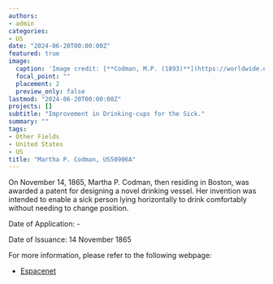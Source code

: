 ```yaml
---
authors:
- admin
categories:
- US
date: "2024-06-20T00:00:00Z"
featured: true
image:
  caption: 'Image credit: [**Codman, M.P. (1893)**](https://worldwide.espacenet.com/patent/search/family/002120456/publication/US50906A?q=pn%3DUS50906A)'
  focal_point: ""
  placement: 2
  preview_only: false
lastmod: "2024-06-20T00:00:00Z"
projects: []
subtitle: "Improvement in Drinking-cups for the Sick."
summary: ""
tags:
- Other Fields
- United States
- US
title: "Martha P. Codman, US50906A"
---
```

On November 14, 1865, Martha P. Codman, then residing in Boston, was awarded a patent for designing a novel drinking vessel. Her invention was intended to enable a sick person lying horizontally to drink comfortably without needing to change position.

Date of Application: - 

Date of Issuance: 14 November 1865

For more information, please refer to the following webpage: 

- [Espacenet](https://worldwide.espacenet.com/patent/search/family/002120456/publication/US50906A?q=pn%3DUS50906A)
